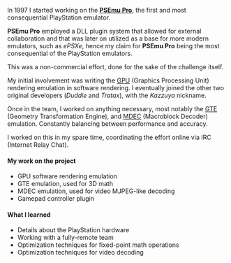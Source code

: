 In 1997 I started working on the [**PSEmu Pro**](https://handwiki.org/wiki/Software:PSEmu_Pro), the first and most consequential PlayStation emulator.

**PSEmu Pro** employed a DLL plugin system that allowed for external
collaboration and that was later on utilized as a base for more modern
emulators, such as *ePSXe*, hence my claim for **PSEmu Pro** being the most
consequential of the PlayStation emulators.

This was a non-commercial effort, done for the sake of the challenge
itself.

My initial involvement was writing the [GPU](https://psx-spx.consoledev.net/graphicsprocessingunitgpu/) (Graphics Processing Unit) rendering emulation in software rendering.
I eventually joined the other two original developers (*Duddie* and *Tratax*), with the *Kazzuya* nickname.

Once in the team, I worked on anything necessary, most notably the
[GTE](https://psx-spx.consoledev.net/geometrytransformationenginegte/) (Geometry Transformation Engine), and [MDEC](https://psx-spx.consoledev.net/macroblockdecodermdec/) (Macroblock Decoder) emulation.  Constantly balancing between performance and accuracy.

I worked on this in my spare time, coordinating the effort online via IRC (Internet Relay Chat).

#### My work on the project

- GPU software rendering emulation
- GTE emulation, used for 3D math
- MDEC emulation, used for video MJPEG-like decoding
- Gamepad controller plugin

#### What I learned

- Details about the PlayStation hardware
- Working with a fully-remote team
- Optimization techniques for fixed-point math operations
- Optimization techniques for video decoding

